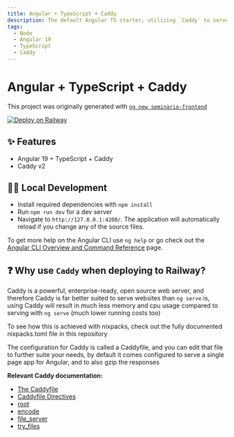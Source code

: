 ```yaml
---
title: Angular + TypeScript + Caddy
description: The default Angular TS starter, utilizing `Caddy` to serve the built single page app
tags:
  - Node
  - Angular 19
  - TypeScript
  - Caddy
---
```


# Angular + TypeScript + Caddy

This project was originally generated with [`ng new seminario-frontend`](https://angular.dev/tools/cli/setup-local#create-a-workspace-and-initial-application)

[![Deploy on Railway](https://railway.app/button.svg)](https://railway.app/template/13NBfA?referralCode=brody)

## ✨ Features

- Angular 19 + TypeScript + Caddy
- Caddy v2

## 💁‍♀️ Local Development

- Install required dependencies with `npm install`
- Run `npm run dev` for a dev server
- Navigate to `http://127.0.0.1:4200/`. The application will automatically reload if you change any of the source files.

To get more help on the Angular CLI use `ng help` or go check out the [Angular CLI Overview and Command Reference](https://angular.io/cli) page.

## ❓ Why use `Caddy` when deploying to Railway?

Caddy is a powerful, enterprise-ready, open source web server, and therefore Caddy is far better suited to serve websites than `ng serve` is, using Caddy will result in much less memory and cpu usage compared to serving with `ng serve` (much lower running costs too)

To see how this is achieved with nixpacks, check out the fully documented nixpacks.toml file in this repository

The configuration for Caddy is called a Caddyfile, and you can edit that file to further suite your needs, by default it comes configured to serve a single page app for Angular, and to also gzip the responses

**Relevant Caddy documentation:**

- [The Caddyfile](https://caddyserver.com/docs/caddyfile)
- [Caddyfile Directives](https://caddyserver.com/docs/caddyfile/directives)
- [root](https://caddyserver.com/docs/caddyfile/directives/root)
- [encode](https://caddyserver.com/docs/caddyfile/directives/encode)
- [file_server](https://caddyserver.com/docs/caddyfile/directives/file_server)
- [try_files](https://caddyserver.com/docs/caddyfile/directives/try_files)
